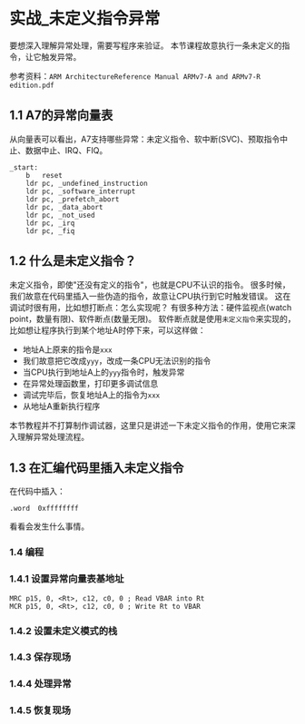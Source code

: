 # 实战_未定义指令异常

要想深入理解异常处理，需要写程序来验证。
本节课程故意执行一条未定义的指令，让它触发异常。

参考资料：`ARM ArchitectureReference Manual ARMv7-A and ARMv7-R edition.pdf`

## 1.1 A7的异常向量表

从向量表可以看出，A7支持哪些异常：未定义指令、软中断(SVC)、预取指令中止、数据中止、IRQ、FIQ。

```
_start: 
    b	reset
	ldr	pc, _undefined_instruction
	ldr	pc, _software_interrupt
	ldr	pc, _prefetch_abort
	ldr	pc, _data_abort
	ldr	pc, _not_used
	ldr	pc, _irq
	ldr	pc, _fiq
```



## 1.2 什么是未定义指令？

未定义指令，即使"还没有定义的指令"，也就是CPU不认识的指令。
很多时候，我们故意在代码里插入一些伪造的指令，故意让CPU执行到它时触发错误。
这在调试时很有用，比如想打断点：怎么实现呢？
有很多种方法：硬件监视点(watch point，数量有限)、软件断点(数量无限)。
软件断点就是使用`未定义指令`来实现的，比如想让程序执行到某个地址A时停下来，可以这样做：

* 地址A上原来的指令是`xxx`
* 我们故意把它改成`yyy`，改成一条CPU无法识别的指令
* 当CPU执行到地址A上的`yyy`指令时，触发异常
* 在异常处理函数里，打印更多调试信息
* 调试完毕后，恢复地址A上的指令为`xxx`
* 从地址A重新执行程序

本节教程并不打算制作调试器，这里只是讲述一下未定义指令的作用，使用它来深入理解异常处理流程。



## 1.3 在汇编代码里插入未定义指令

在代码中插入：

```
.word  0xffffffff
```

看看会发生什么事情。

 

### 1.4 编程

### 1.4.1 设置异常向量表基地址

```
MRC p15, 0, <Rt>, c12, c0, 0 ; Read VBAR into Rt
MCR p15, 0, <Rt>, c12, c0, 0 ; Write Rt to VBAR
```



### 1.4.2 设置未定义模式的栈

### 1.4.3 保存现场



### 1.4.4 处理异常



### 1.4.5 恢复现场